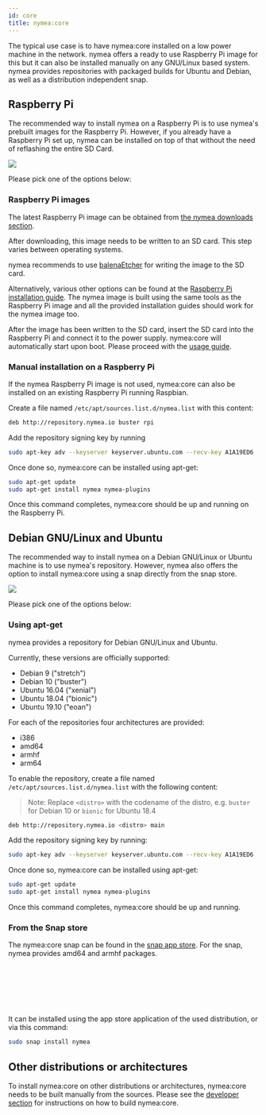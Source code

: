 ```yaml
---
id: core
title: nymea:core
---
```


The typical use case is to have nymea:core installed on a low power machine in the network. nymea offers a ready to use
Raspberry Pi image for this but it can also be installed manually on any GNU/Linux based system. nymea provides repositories with
packaged builds for Ubuntu and Debian, as well as a distribution independent snap.

## Raspberry Pi

The recommended way to install nymea on a Raspberry Pi is to use nymea's prebuilt images for the Raspberry Pi. However, if you already have
a Raspberry Pi set up, nymea can be installed on top of that without the need of reflashing the entire SD Card.

![](/img/touch-screen-and-pi-love.png)

Please pick one of the options below:


### Raspberry Pi images

The latest Raspberry Pi image can be obtained from [the nymea downloads section](https://downloads.nymea.io/images/raspberrypi/latest).

After downloading, this image needs to be written to an SD card. This step varies between operating systems.

nymea recommends to use [balenaEtcher](https://www.balena.io/etcher/) for writing the image to the SD card.

Alternatively, various other options can be found at the 
[Raspberry Pi installation guide](https://www.raspberrypi.org/documentation/installation/installing-images/windows.md). The nymea image 
is built using the same tools as the Raspberry Pi image and all the provided installation guides should work for the nymea image too.

After the image has been written to the SD card, insert the SD card into the Raspberry Pi and connect it to the power supply. nymea:core
will automatically start upon boot. Please proceed with the [usage guide](/documentation/users/usage/first-steps).

### Manual installation on a Raspberry Pi

If the nymea Raspberry Pi image is not used, nymea:core can also be installed on an existing Raspberry Pi running Raspbian.

Create a file named `/etc/apt/sources.list.d/nymea.list` with this content:

```bash
deb http://repository.nymea.io buster rpi
```

Add the repository signing key by running

```bash
sudo apt-key adv --keyserver keyserver.ubuntu.com --recv-key A1A19ED6
```

Once done so, nymea:core can be installed using apt-get:

```bash
sudo apt-get update
sudo apt-get install nymea nymea-plugins
```

Once this command completes, nymea:core should be up and running on the Raspberry Pi.

## Debian GNU/Linux and Ubuntu

The recommended way to install nymea on a Debian GNU/Linux or Ubuntu machine is to use nymea's repository. However, nymea also
offers the option to install nymea:core using a snap directly from the snap store.

![](/img/nymea-ubuntu.svg)

Please pick one of the options below:

### Using apt-get

nymea provides a repository for Debian GNU/Linux and Ubuntu.

Currently, these versions are officially supported:

* Debian 9 ("stretch")
* Debian 10 ("buster")
* Ubuntu 16.04 ("xenial")
* Ubuntu 18.04 ("bionic")
* Ubuntu 19.10 ("eoan")

For each of the repositories four architectures are provided:

* i386
* amd64
* armhf
* arm64

To enable the repository, create a file named `/etc/apt/sources.list.d/nymea.list` with the following content:

> Note: Replace `<distro>` with the codename of the distro, e.g. `buster` for Debian 10 or `bionic` for Ubuntu 18.4

```bash
deb http://repository.nymea.io <distro> main
```

Add the repository signing key by running:

```bash
sudo apt-key adv --keyserver keyserver.ubuntu.com --recv-key A1A19ED6
```

Once done so, nymea:core can be installed using apt-get:

```bash
sudo apt-get update
sudo apt-get install nymea nymea-plugins
```

Once this command completes, nymea:core should be up and running.



### From the Snap store

The nymea:core snap can be found in the [snap app store](https://snapcraft.io/nymea). For the snap, nymea
provides amd64 and armhf packages.

<dl>
<a href="http://snapcraft.io/nymea" target="_blank" rel="noopener" style="display:inline-block;overflow:hidden;background:url(https://snapcraft.io/static/images/badges/en/snap-store-black.svg) no-repeat;width:182px;height:56px;background-size:contain;"></a>
</dl>
<br />


It can be installed using the app store application of the used distribution, or via this command:

```bash
sudo snap install nymea
```



## Other distributions or architectures

To install nymea:core on other distributions or architectures, nymea:core needs to be built manually from the sources.
Please see the [developer section](/documentation/developers/build-nymea) for instructions on how to build nymea:core.

